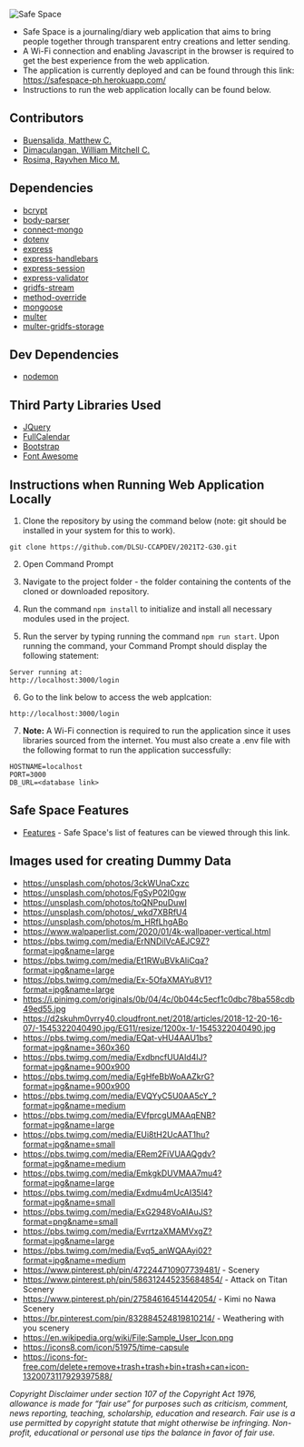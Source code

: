 ![Safe Space](https://i.imgur.com/IUWnDqn.jpeg)
* Safe Space is a journaling/diary web application that aims to bring people together through transparent entry creations and letter sending.
* A Wi-Fi connection and enabling Javascript in the browser is required to get the best experience from the web application. 
* The application is currently deployed and can be found through this link: https://safespace-ph.herokuapp.com/
* Instructions to run the web application locally can be found below. 

## Contributors
- [Buensalida, Matthew C.](https://github.com/matthews-code)
- [Dimaculangan, William Mitchell C.](https://github.com/dot-william)
- [Rosima, Rayvhen Mico M.](https://github.com/dslbis)

## Dependencies
- [bcrypt](https://www.npmjs.com/package/bcrypt)
- [body-parser](https://www.npmjs.com/package/body-parser)    
- [connect-mongo](https://www.npmjs.com/package/connect-mongo)
- [dotenv](https://www.npmjs.com/package/dotenv)
- [express](https://www.npmjs.com/package/express)
- [express-handlebars](https://www.npmjs.com/package/express-handlebars)
- [express-session](https://www.npmjs.com/package/express-session)
- [express-validator](https://www.npmjs.com/package/express-validator)
- [gridfs-stream](https://www.npmjs.com/package/gridfs-stream)
- [method-override](https://www.npmjs.com/package/method-override)
- [mongoose](https://www.npmjs.com/package/mongoose)
- [multer](https://www.npmjs.com/package/multer)
- [multer-gridfs-storage](https://www.npmjs.com/package/multer-gridfs-storage)

## Dev Dependencies
- [nodemon](https://www.npmjs.com/package/nodemon)

## Third Party Libraries Used

- [JQuery](https://jquery.com/) 
- [FullCalendar](https://fullcalendar.io/)
- [Bootstrap](https://getbootstrap.com/)
- [Font Awesome](https://fontawesome.com/)

## Instructions when Running Web Application Locally
1. Clone the repository by using the command below (note: git should be installed in your system for this to work).

```
git clone https://github.com/DLSU-CCAPDEV/2021T2-G30.git 
```

2. Open Command Prompt

3. Navigate to the project folder - the folder containing the contents of the cloned or downloaded repository.

4. Run the command ```npm install``` to initialize and install all necessary modules used in the project.

5. Run the server by typing running the command ```npm run start```. Upon running the command, your Command Prompt should display the following statement:

```
Server running at:
http://localhost:3000/login
```

6. Go to the link below to access the web applcation:
```
http://localhost:3000/login
``` 

7. **Note:** A Wi-Fi connection is required to run the application since it uses libraries sourced from the internet. You must also create a .env file with the following format to run the application successfully:
```
HOSTNAME=localhost
PORT=3000
DB_URL=<database link>
```

## Safe Space Features
- [Features](https://drive.google.com/file/d/1Z3nS5hH5BAZBP3QdYXk5sbwz7DsO2rDD/view?usp=sharing) - Safe Space's list of features can be viewed through this link.

## Images used for creating Dummy Data
* https://unsplash.com/photos/3ckWUnaCxzc 
* https://unsplash.com/photos/FgSyP02I0gw
* https://unsplash.com/photos/toQNPpuDuwI
* https://unsplash.com/photos/_wkd7XBRfU4
* https://unsplash.com/photos/m_HRfLhgABo
* https://www.walpaperlist.com/2020/01/4k-wallpaper-vertical.html
* https://pbs.twimg.com/media/ErNNDilVcAEJC9Z?format=jpg&name=large
* https://pbs.twimg.com/media/Et1RWuBVkAIiCqa?format=jpg&name=large
* https://pbs.twimg.com/media/Ex-5OfaXMAYu8V1?format=jpg&name=large
* https://i.pinimg.com/originals/0b/04/4c/0b044c5ecf1c0dbc78ba558cdb49ed55.jpg
* https://d2skuhm0vrry40.cloudfront.net/2018/articles/2018-12-20-16-07/-1545322040490.jpg/EG11/resize/1200x-1/-1545322040490.jpg
* https://pbs.twimg.com/media/EQat-vHU4AAU1bs?format=jpg&name=360x360
* https://pbs.twimg.com/media/ExdbncfUUAId4lJ?format=jpg&name=900x900
* https://pbs.twimg.com/media/EgHfeBbWoAAZkrG?format=jpg&name=900x900
* https://pbs.twimg.com/media/EVQYyC5U0AA5cY_?format=jpg&name=medium
* https://pbs.twimg.com/media/EVfprcgUMAAqENB?format=jpg&name=large
* https://pbs.twimg.com/media/EUi8tH2UcAAT1hu?format=jpg&name=small
* https://pbs.twimg.com/media/ERem2FiVUAAQgdv?format=jpg&name=medium
* https://pbs.twimg.com/media/EmkgkDUVMAA7mu4?format=jpg&name=large
* https://pbs.twimg.com/media/Exdmu4mUcAI35l4?format=jpg&name=small
* https://pbs.twimg.com/media/ExG2948VoAIAuJS?format=png&name=small
* https://pbs.twimg.com/media/EvrrtzaXMAMVxgZ?format=jpg&name=large
* https://pbs.twimg.com/media/Evq5_anWQAAyi02?format=jpg&name=medium
* https://www.pinterest.ph/pin/472244710907739481/ - Scenery
* https://www.pinterest.ph/pin/586312445235684854/ - Attack on Titan Scenery
* https://www.pinterest.ph/pin/27584616451442054/ - Kimi no Nawa Scenery
* https://br.pinterest.com/pin/832884524819810214/ - Weathering with you scenery 
* https://en.wikipedia.org/wiki/File:Sample_User_Icon.png 
* https://icons8.com/icon/51975/time-capsule
* https://icons-for-free.com/delete+remove+trash+trash+bin+trash+can+icon-1320073117929397588/
<!-- * https://www.facebook.com/DpcRosima/ Respective Pictures from Rayvhen Mico Rosima
* https://www.facebook.com/matthew.buensalida.1 Repsective Pictures from Matthew Buensalida
* https://www.facebook.com/william.cruz.dimaculangan Respective Picture from William Dimaculangan -->

*Copyright Disclaimer under section 107 of the Copyright Act 1976, allowance is made for “fair use” for purposes such as criticism, comment, news reporting, teaching, scholarship, education and research.*
*Fair use is a use permitted by copyright statute that might otherwise be infringing.*
*Non-profit, educational or personal use tips the balance in favor of fair use.*
